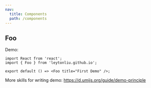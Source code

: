 ```yaml
---
nav:
  title: Components
  path: /components
---
```


## Foo

Demo:

```tsx
import React from 'react';
import { Foo } from 'leytonliu.github.io';

export default () => <Foo title="First Demo" />;
```

More skills for writing demo: https://d.umijs.org/guide/demo-principle

